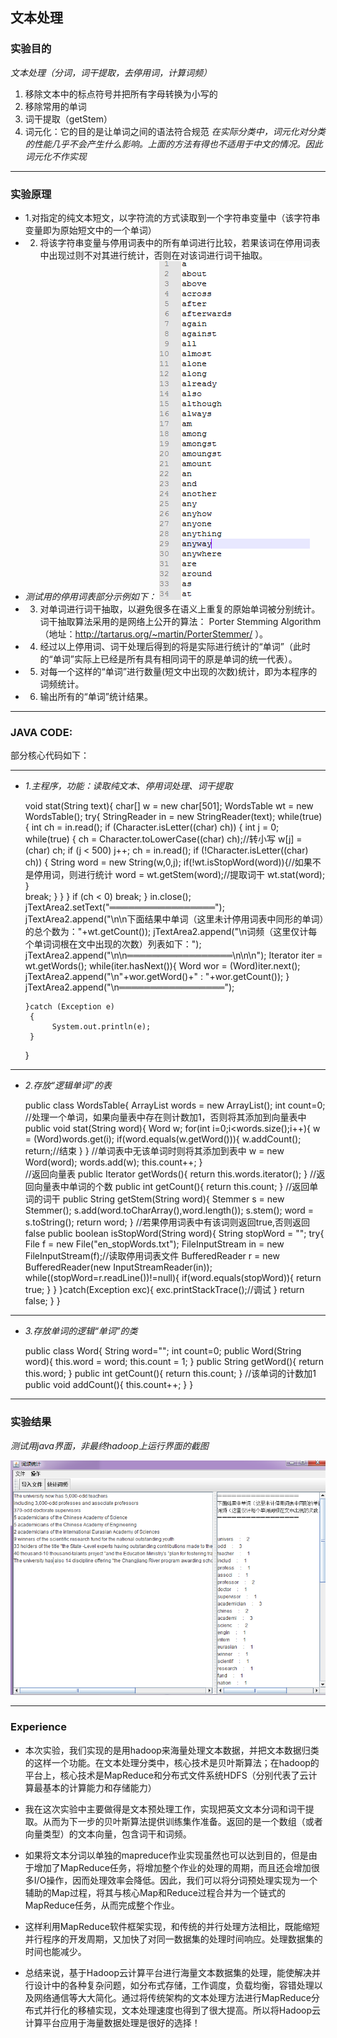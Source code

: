 ## 文本处理

### 实验目的

*文本处理（分词，词干提取，去停用词，计算词频）*
1. 移除文本中的标点符号并把所有字母转换为小写的
2. 移除常用的单词
3. 词干提取（getStem）
4. 词元化：它的目的是让单词之间的语法符合规范
*在实际分类中，词元化对分类的性能几乎不会产生什么影响。上面的方法有得也不适用于中文的情况。因此词元化不作实现*


----------


### 实验原理

- 1.对指定的纯文本短文，以字符流的方式读取到一个字符串变量中（该字符串变量即为原始短文中的一个单词）
- 2.	将该字符串变量与停用词表中的所有单词进行比较，若果该词在停用词表中出现过则不对其进行统计，否则在对该词进行词干抽取。
- *测试用的停用词表部分示例如下：*
![测试用停用词表_文本处理][1]
- 3.	对单词进行词干抽取，以避免很多在语义上重复的原始单词被分别统计。词干抽取算法采用的是网络上公开的算法： Porter Stemming Algorithm（地址：http://tartarus.org/~martin/PorterStemmer/ ）。
- 4.	经过以上停用词、词干处理后得到的将是实际进行统计的“单词”（此时的“单词”实际上已经是所有具有相同词干的原是单词的统一代表）。
- 5.	对每一个这样的“单词”进行数量(短文中出现的次数)统计，即为本程序的词频统计。
- 6.	输出所有的“单词”统计结果。


----------


### JAVA CODE:
部分核心代码如下：


----------


- *1.主程序，功能：读取纯文本、停用词处理、词干提取*

	void stat(String text){
     char[] w = new char[501];
     WordsTable wt = new WordsTable();
	try{
	        StringReader in = new StringReader(text);
         	while(true)
           {
           	  int ch = in.read();
              if (Character.isLetter((char) ch))
              {
                 int j = 0;
                 while(true)
                 {  ch = Character.toLowerCase((char) ch);//转小写
                    w[j] = (char) ch;
                    if (j < 500) j++;
                    ch = in.read();
                    if (!Character.isLetter((char) ch))
                    {
                       	String word = new String(w,0,j);
						if(!wt.isStopWord(word)){//如果不是停用词，则进行统计
						word = wt.getStem(word);//提取词干
							wt.stat(word);                             
						}						
                       	break;
                    }
                 }
              }
              if (ch < 0) break;
           }
           in.close();
           jTextArea2.setText("═════════════════");
           jTextArea2.append("\n\n下面结果中单词（这里未计停用词表中同形的单词）的总个数为："+wt.getCount());
           jTextArea2.append("\n词频（这里仅计每个单词词根在文中出现的次数）列表如下：");
      	   jTextArea2.append("\n\n═════════════════\n\n\n");
           Iterator iter = wt.getWords();
           while(iter.hasNext()){
				Word wor = (Word)iter.next();
				jTextArea2.append("\n"+wor.getWord()+"     :     "+wor.getCount());
			}
           jTextArea2.append("\n═════════════════");
           
      }catch (Exception e)
       {  
         	System.out.println(e);
       }
  }


----------


- *2.存放“逻辑单词”的表*
	
	public class WordsTable{
	ArrayList<Word> words = new ArrayList<Word>();
	int count=0;
	//处理一个单词，如果向量表中存在则计数加1，否则将其添加到向量表中
	public void stat(String word){
		Word w;
		for(int i=0;i<words.size();i++){
            w = (Word)words.get(i);
			if(word.equals(w.getWord())){
				w.addCount();
				return;//结束
			}
		}
		//单词表中无该单词时则将其添加到表中
		w = new Word(word);
		words.add(w);
		this.count++;
	}	
	//返回向量表
	public Iterator getWords(){
		return this.words.iterator();
	}
	//返回向量表中单词的个数
	public int getCount(){
		return this.count;
	}
	//返回单词的词干
    public String getStem(String word){
			Stemmer s = new Stemmer();
			s.add(word.toCharArray(),word.length());
			s.stem();
			word = s.toString();
			return word;
    }
    //若果停用词表中有该词则返回true,否则返回false
    public boolean isStopWord(String word){
    	String stopWord = "";
    	try{
	    	File f = new File("en_stopWords.txt");
    		FileInputStream in = new FileInputStream(f);//读取停用词表文件
    		BufferedReader r = new BufferedReader(new InputStreamReader(in));
			while((stopWord=r.readLine())!=null){
				if(word.equals(stopWord)){
					return true;
				}
			}
    	}catch(Exception exc){
    		exc.printStackTrace();//调试
    	}
    	return false;
    }
	}


----------

- *3.存放单词的逻辑“单词”的类*

	public class Word{
	String word="";
	int count=0;
	public Word(String word){
		this.word = word;
		this.count = 1;
	}
	public String getWord(){
		return this.word;
	}
	public int getCount(){
		return this.count;
	}
	//该单词的计数加1
	public void addCount(){
		this.count++;
	}
	}


----------


### 实验结果

*测试用java界面，非最终hadoop上运行界面的截图*

![测试用java结果_文本处理][2]


----------


### Experience

  -   本次实验，我们实现的是用hadoop来海量处理文本数据，并把文本数据归类的这样一个功能。在文本处理分类中，核心技术是贝叶斯算法；在hadoop的平台上，核心技术是MapReduce和分布式文件系统HDFS（分别代表了云计算最基本的计算能力和存储能力）
    
    
  -   我在这次实验中主要做得是文本预处理工作，实现把英文文本分词和词干提取。从而为下一步的贝叶斯算法提供训练集作准备。返回的是一个数组（或者向量类型）的文本向量，包含词干和词频。
    
    
  -   如果将文本分词以单独的mapreduce作业实现虽然也可以达到目的，但是由于增加了MapReduce任务，将增加整个作业的处理的周期，而且还会增加很多I/O操作，因而处理效率会降低。因此，我们可以将分词预处理实现为一个辅助的Map过程，将其与核心Map和Reduce过程合并为一个链式的MapReduce任务，从而完成整个作业。
    
    
  -   这样利用MapReduce软件框架实现，和传统的并行处理方法相比，既能缩短并行程序的开发周期，又加快了对同一数据集的处理时间响应。处理数据集的时间也能减少。
    
    
 -   总结来说，基于Hadoop云计算平台进行海量文本数据集的处理，能使解决并行设计中的各种复杂问题，如分布式存储，工作调度，负载均衡，容错处理以及网络通信等大大简化。通过将传统架构的文本处理方法进行MapReduce分布式并行化的移植实现，文本处理速度也得到了很大提高。所以将Hadoop云计算平台应用于海量数据处理是很好的选择！


  [1]: https://raw.githubusercontent.com/jamesljk/ES2016_14353163/master/%E6%96%87%E6%9C%AC%E5%A4%84%E7%90%86_%E5%9B%BE1.PNG
  [2]: https://raw.githubusercontent.com/jamesljk/ES2016_14353163/master/%E6%96%87%E6%9C%AC%E5%A4%84%E7%90%86_%E5%9B%BE2.PNG